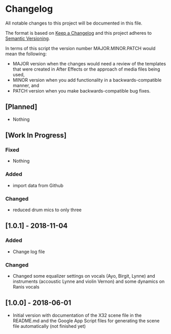 # Changelog
All notable changes to this project will be documented in this file.

The format is based on [Keep a Changelog](http://keepachangelog.com/en/1.0.0/)
and this project adheres to [Semantic Versioning](http://semver.org/spec/v2.0.0.html).

In terms of this script the version number MAJOR.MINOR.PATCH would mean the following:

- MAJOR version when the changes would need a review of the templates that were created in After Effects or the approach of media files being used,
- MINOR version when you add functionality in a backwards-compatible manner, and
- PATCH version when you make backwards-compatible bug fixes.

## [Planned]
- Nothing

## [Work In Progress]
### Fixed
- Nothing

### Added
- import data from Github

### Changed
- reduced drum mics to only three

## [1.0.1] - 2018-11-04
### Added
- Change log file

### Changed
- Changed some equalizer settings on vocals (Ayo, Birgit, Lynne) and instruments (accoustic Lynne and violin Vernon) and some dynamics on Ranis vocals

## [1.0.0] - 2018-06-01
- Initial version with documentation of the X32 scene file in the README.md and the Google App Script files for generating the scene file automatically (not finished yet)

